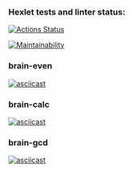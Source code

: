 ### Hexlet tests and linter status:
[![Actions Status](https://github.com/Parfenix/frontend-project-44/workflows/hexlet-check/badge.svg)](https://github.com/Parfenix/frontend-project-44/actions)

[![Maintainability](https://api.codeclimate.com/v1/badges/42b694b67cfb7676ebd0/maintainability)](https://codeclimate.com/github/Parfenix/frontend-project-44/maintainability)

### brain-even
[![asciicast](https://asciinema.org/a/72xaaJL0InZUypidU7P3C6YYG.svg)](https://asciinema.org/a/72xaaJL0InZUypidU7P3C6YYG)

### brain-calc
[![asciicast](https://asciinema.org/a/EqudZyu3UOIbu3whKwWNQAoij.svg)](https://asciinema.org/a/EqudZyu3UOIbu3whKwWNQAoij)

### brain-gcd
[![asciicast](https://asciinema.org/a/IKVmJOTqiSVO80Pz9yo3CXDZm.svg)](https://asciinema.org/a/IKVmJOTqiSVO80Pz9yo3CXDZm)